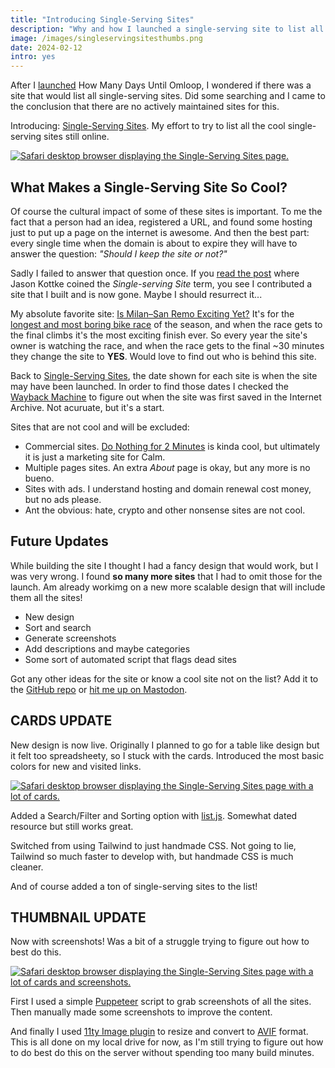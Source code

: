 ```yaml
---
title: "Introducing Single-Serving Sites"
description: "Why and how I launched a single-serving site to list all the cool single-serving sites still online."
image: /images/singleservingsitesthumbs.png
date: 2024-02-12
intro: yes
---
```

After I [launched](/how-many-days-until-omloop/) How Many Days Until Omloop, I wondered if there was a site that would list all single-serving sites. Did some searching and I came to the conclusion that there are no actively maintained sites for this. 

Introducing: [Single-Serving Sites](https://singleservingsites.cool/). My effort to try to list all the cool single-serving sites still online. 

[![Safari desktop browser displaying the Single-Serving Sites page.](/images/singleservingsites.png)](https://singleservingsites.cool/)

## What Makes a Single-Serving Site So Cool?
Of course the cultural impact of some of these sites is important. To me the fact that a person had an idea, registered a URL, and found some hosting just to put up a page on the internet is awesome. And then the best part: every single time when the domain is about to expire they will have to answer the question: _"Should I keep the site or not?"_

Sadly I failed to answer that question once. If you [read the post](https://kottke.org/08/02/single-serving-sites) where Jason Kottke coined the _Single-serving Site_  term, you see I contributed a site that I built and is now gone. Maybe I should resurrect it... 

My absolute favorite site: [Is Milan–San Remo Exciting Yet?](https://ismilansanremoexcitingyet.com/) It's for the [longest and most boring bike race](https://en.wikipedia.org/wiki/Milan%E2%80%93San_Remo) of the season, and when the race gets to the final climbs it's the most exciting finish ever. So every year the site's owner is watching the race, and when the race gets to the final ~30 minutes they change the site to __YES__. Would love to find out who is behind this site.

Back to [Single-Serving Sites](https://singleservingsites.cool/), the date shown for each site is when the site may have been launched. In order to find those dates I checked the [Wayback Machine](https://web.archive.org/) to figure out when the site was first saved in the Internet Archive. Not acuruate, but it's a start. 

Sites that are not cool and will be excluded:
- Commercial sites. [Do Nothing for 2 Minutes](http://www.donothingfor2minutes.com/) is kinda cool, but ultimately it is just a marketing site for Calm.
- Multiple pages sites. An extra _About_ page is okay, but any more is no bueno.
- Sites with ads. I understand hosting and domain renewal cost money, but no ads please.
- Ant the obvious: hate, crypto and other nonsense sites are not cool.

## Future Updates

While building the site I thought I had a fancy design that would work, but I was very wrong. I found **so many more sites** that I had to omit those for the launch. Am already workimg on a new more scalable design that will include them all the sites! 

- New design
- Sort and search
- Generate screenshots
- Add descriptions and maybe categories
- Some sort of automated script that flags dead sites

Got any other ideas for the site or know a cool site not on the list? Add it to the [GitHub repo](https://github.com/huphtur/single-serving-sites) or [hit me up on Mastodon](https://mastodon.social/@huphtur).

## CARDS UPDATE

New design is now live. Originally I planned to go for a table like design but it felt too spreadsheety, so I stuck with the cards. Introduced the most basic colors for new and visited links.

[![Safari desktop browser displaying the Single-Serving Sites page with a lot of cards.](/images/singleservingsitescards.png)](https://singleservingsites.cool/)

Added a Search/Filter and Sorting option with [list.js](https://listjs.com/). Somewhat dated resource but still works great.

Switched from using Tailwind to just handmade CSS. Not going to lie, Tailwind so much faster to develop with, but handmade CSS is much cleaner.

And of course added a ton of single-serving sites to the list!

## THUMBNAIL UPDATE

Now with screenshots! Was a bit of a struggle trying to figure out how to best do this. 

[![Safari desktop browser displaying the Single-Serving Sites page with a lot of cards and screenshots.](/images/singleservingsitesthumbs.png)](https://singleservingsites.cool/)

First I used a simple [Puppeteer](https://pptr.dev/) script to grab screenshots of all the sites. Then manually made some screenshots to improve the content.

And finally I used [11ty Image plugin](https://www.11ty.dev/docs/plugins/image/) to resize and convert to [AVIF](https://en.wikipedia.org/wiki/AVIF) format. This is all done on my local drive for now, as I'm still trying to figure out how to do best do this on the server without spending too many build minutes. 

